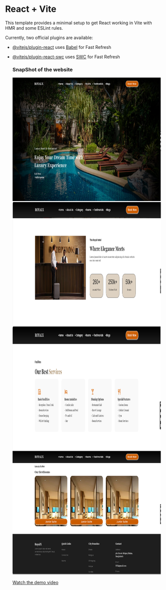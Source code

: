 # React + Vite

This template provides a minimal setup to get React working in Vite with HMR and some ESLint rules.

Currently, two official plugins are available:

- [@vitejs/plugin-react](https://github.com/vitejs/vite-plugin-react/blob/main/packages/plugin-react/README.md) uses [Babel](https://babeljs.io/) for Fast Refresh
- [@vitejs/plugin-react-swc](https://github.com/vitejs/vite-plugin-react-swc) uses [SWC](https://swc.rs/) for Fast Refresh

  <h3>SnapShot of the website</h3>
  <img src="src/assets/home.png" alt="Alt text" width="500" height="400px"/>
  <img src="src/assets/reception.png" alt="Alt text" width="500" height="400px"/>
  <img src="src/assets/aboutus.png" alt="Alt text" width="500" height="400px"/>
  <img src="src/assets/footer.png" alt="Alt text" width="500" height="400px"/>

  [Watch the demo video](src/assets/video.mp4)

